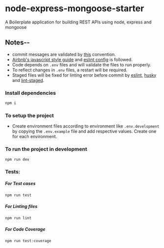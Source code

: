 # node-express-mongoose-starter

A Boilerplate application for building REST APIs using node, express and mongoose

## Notes--

- commit messages are validated by [this](https://www.conventionalcommits.org) convention.
- [Airbnb's javascript style guide](https://github.com/airbnb/javascript) and [eslint config](https://www.npmjs.com/package/eslint-config-airbnb-base) is followed.
- Code depends on `.env` files and will validate the files to run properly.
- To reflect changes in `.env` files, a restart will be required.
- Staged files will be fixed for linting error before commit by [eslint](https://eslint.org/), [husky](https://www.npmjs.com/package/husky) and [lint-staged](https://www.npmjs.com/package/lint-staged).

### Install dependencies

```sh
npm i
```

### To setup the project

- Create environment files according to environment like `.env.development` by copying the `.env.example` file and add respective values. Create one for each environment.

### To run the project in development

```sh
npm run dev
```

### Tests:

##### For Test cases

```sh
npm run test
```

##### For Linting files

```sh
npm run lint
```

##### For Code Coverage

```sh
npm run test:coverage
```
